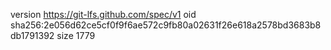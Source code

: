 version https://git-lfs.github.com/spec/v1
oid sha256:2e056d62ce5cf0f9f6ae572c9fb80a02631f26e618a2578bd3683b8db1791392
size 1779
